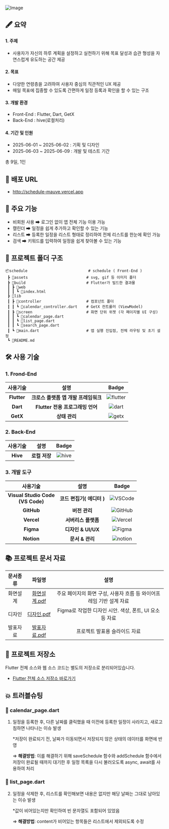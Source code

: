 ![Image](https://github.com/user-attachments/assets/3698ce22-63ca-4d64-a106-a8aae9b9b36a)

## 🖋 요약

#### 1. **주제**

- 사용자가 자신의 하루 계획을 설정하고 실천하기 위해 목표 달성과 습관 형성을 자연스럽게 유도하는 공간 제공

#### 2. **목표**

- 다양한 연령층을 고려하여 사용자 중심의 직관적인 UX 제공
- 매일 목표에 집중할 수 있도록 간편하게 일정 등록과 확인을 할 수 있는 구조

#### 3. **개발 환경**

- Front-End : Flutter, Dart, GetX
- Back-End : hive(로컬처리)

#### 4. **기간 및 인원**

- 2025-06-01 ~ 2025-06-02 : 기획 및 디자인
- 2025-06-03 ~ 2025-06-09 : 개발 및 테스트 기간

총 9일, 1인


## 🔗 배포 URL

- http://schedule-mauve.vercel.app


## 📌 주요 기능

- 비회원 사용 ➡ 로그인 없이 앱 전체 기능 이용 가능
- 캘린더 ➡ 일정을 쉽게 추가하고 확인할 수 있는 기능
- 리스트 ➡ 등록한 일정을 리스트 형태로 정리하여 전체 리스트를 한눈에 확인 가능
- 검색 ➡ 키워드를 입력하여 일정을 쉽게 찾아볼 수 있는 기능


## 💼 프로젝트 폴더 구조

```
📦schedule                           # schedule ( Front-End )
 ┣ 📂assets                          # svg, gif 등 이미지 폴더
 ┣ 📂build                           # Flutter가 빌드한 결과물
 ┃ ┣ 📂web
 ┃ ┃ ┗ 📜index.html
 ┣ 📂lib
 ┃ ┣ 📂controller                    # 컴포넌트 폴더
 ┃ ┃ ┗ 📜calendar_controller.dart    # GetX 컨트롤러 (ViewModel)
 ┃ ┣ 📂screen                        # 화면 단위 위젯 (각 페이지별 UI 구성)
 ┃ ┃ ┗ 📜calendar_page.dart
 ┃ ┃ ┗ 📜list_page.dart
 ┃ ┃ ┗ 📜search_page.dart
 ┃ ┗ 📜main.dart                     # 앱 실행 진입점, 전체 라우팅 및 초기 설정
 ┗ 📜README.md
```

## 🛠️ 사용 기술

### 1. Frond-End

| 사용기술 | 설명 |Badge |
| :---:| :---: | :---: |
| **Flutter** | **크로스 플랫폼 앱 개발 프레임워크** |![flutter](https://img.shields.io/badge/flutter-02569B?style=flat-square&logo=flutter&logoColor=white)|
| **Dart** | **Flutter 전용 프로그래밍 언어** |![dart](https://img.shields.io/badge/dart-0175C2?style=flat-square&logo=dart&logoColor=white)|
| **GetX** | **상태 관리** |![getx](https://img.shields.io/badge/getx-8A2BE2?style=flat-square&logo=getx&logoColor=white)|

### 2. Back-End

| 사용기술 | 설명 | Badge |
| :---:| :---: | :---: |
| **Hive** | **로컬 저장** |![hive](https://img.shields.io/badge/Hive-using%20Flutter-02569B?style=flat-square&logo=flutter&logoColor=white)|

### 3. 개발 도구

|사용기술 | 설명 | Badge | 
|:---:| :---: |:---: |
| **Visual Studio Code<br>(VS Code)** | **코드 편집기( 에디터 )** |![VSCode](https://img.shields.io/badge/VSCode-007ACC?style=flat-square&logo=data:image/svg+xml;base64,PHN2ZyB3aWR0aD0iMzIiIGhlaWdodD0iMzIiIHZpZXdCb3g9IjAgMCAzMiAzMiIgZmlsbD0ibm9uZSIgeG1sbnM9Imh0dHA6Ly93d3cudzMub3JnLzIwMDAvc3ZnIj4KPHBhdGggZD0iTTI0LjAwMyAyTDEyIDEzLjMwM0w0Ljg0IDhMMiAxMEw4Ljc3MiAxNkwyIDIyTDQuODQgMjRMMTIgMTguNzAyTDI0LjAwMyAzMEwzMCAyNy4wODdWNC45MTNMMjQuMDAzIDJaTTI0IDkuNDM0VjIyLjU2NkwxNS4yODkgMTZMMjQgOS40MzRaIiBmaWxsPSJ3aGl0ZSIvPgo8L3N2Zz4K&logoColor=white) |
| **GitHub** | **버전 관리** |![GitHub](https://img.shields.io/badge/GitHub-181717?style=flat-square&logo=GitHub&logoColor=white)| 
| **Vercel** | **서버리스 플랫폼** |![Vercel](https://img.shields.io/badge/Vercel-000000?style=flat-square&logo=vercel&logoColor=white)|
| **Figma** | **디자인 & UI/UX**|![Figma](https://img.shields.io/badge/Figma-F24E1E?style=flat-square&logo=Figma&logoColor=white) |
| **Notion** | **문서 & 관리** |![notion](https://img.shields.io/badge/Notion-000000?style=flat-square&logo=notion&logoColor=white)| 


## 📚 프로젝트 문서 자료

| 문서종류 | 파일명 | 설명 |
| :---:| :---: | :---: |
| 화면설계 | [화면설계.pdf](https://github.com/yeonhee001/schedule/blob/main/work/%EC%9D%BC%EC%A0%95%EA%B4%80%EB%A6%AC_%ED%94%8C%EB%9E%9C%EC%9E%87_01%EC%99%80%EC%9D%B4%EC%96%B4%ED%94%84%EB%A0%88%EC%9E%84.pdf) | 주요 페이지의 화면 구성, 사용자 흐름 등 와이어프레임 기반 설계 자료 |
| 디자인 | [디자인.pdf](https://github.com/yeonhee001/schedule/blob/main/work/%EC%9D%BC%EC%A0%95%EA%B4%80%EB%A6%AC_%ED%94%8C%EB%9E%9C%EC%9E%87_02%EB%94%94%EC%9E%90%EC%9D%B8.pdf) | Figma로 작업한 디자인 시안. 색상, 폰트, UI 요소 등 자료 |
| 발표자료 | [발표자료.pdf](https://github.com/yeonhee001/schedule/blob/main/work/%EC%9D%BC%EC%A0%95%EA%B4%80%EB%A6%AC_%ED%94%8C%EB%9E%9C%EC%9E%87_03PPT.pdf) | 프로젝트 발표용 슬라이드 자료 |


## 💾 프로젝트 저장소
Flutter 전체 소스와 웹 소스 코드는 별도의 저장소로 분리되어있습니다.
* [Flutter 전체 소스 저장소 바로가기](https://github.com/yeonhee001/flutter-planit-all.git)


## 💥 트러블슈팅

### 📌 calendar_page.dart

 1. 일정을 등록한 후, 다른 날짜를 클릭했을 때 이전에 등록한 일정이 사라지고, 새로고침하면 나타나는 이슈 발생

    *저장이 완료되기 전, 날짜가 이동되면서 저장되지 않은 상태의 데이터를 화면에 반영 <br>
    
    ⇒ **해결방법**: 이를 해결하기 위해 saveSchedule 함수와 addSchedule 함수에서 저장이 완료될 때까지 대기한 후 일정 목록을 다시 불러오도록 async, await를 사용하여 처리


### 📌 list_page.dart

 2. 일정을 삭제한 후, 리스트를 확인해보면 내용은 없지만 해당 날짜는 그대로 남아있는 이슈 발생

    *값이 비어있는지만 확인하여 빈 문자열도 포함되어 있었음 <br>
    
    ⇒ **해결방법**: content가 비어있는 항목들은 리스트에서 제외되도록 수정

